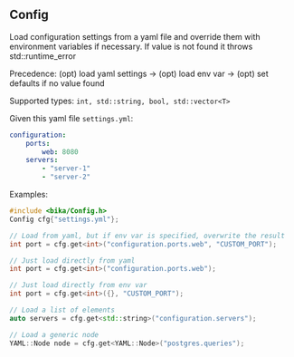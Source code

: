 

## Config

Load configuration settings from a yaml file and override them with environment variables if necessary. If value is not found it throws std::runtime_error

Precedence: (opt) load yaml settings -> (opt) load env var -> (opt) set defaults if no value found

Supported types: `int, std::string, bool, std::vector<T>`

Given this yaml file `settings.yml`:
```yaml
configuration:
    ports:
        web: 8080
    servers:
        - "server-1"
        - "server-2"
```
Examples:

```cpp
#include <bika/Config.h>
Config cfg{"settings.yml"};

// Load from yaml, but if env var is specified, overwrite the result
int port = cfg.get<int>("configuration.ports.web", "CUSTOM_PORT");

// Just load directly from yaml
int port = cfg.get<int>("configuration.ports.web");

// Just load directly from env var
int port = cfg.get<int>({}, "CUSTOM_PORT");

// Load a list of elements
auto servers = cfg.get<std::string>("configuration.servers");

// Load a generic node
YAML::Node node = cfg.get<YAML::Node>("postgres.queries");
```
    